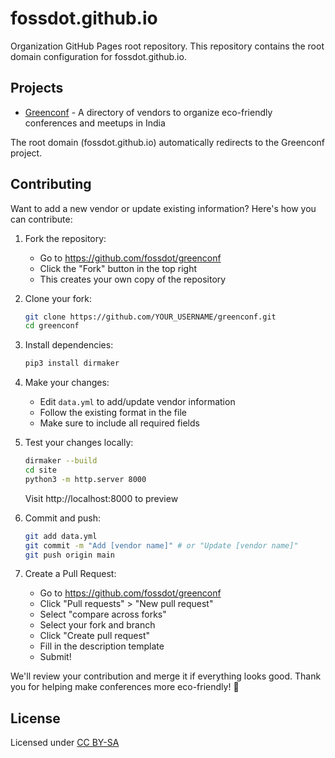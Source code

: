 # fossdot.github.io

Organization GitHub Pages root repository. This repository contains the root domain configuration for fossdot.github.io.

## Projects

- [Greenconf](https://fossdot.github.io/greenconf) - A directory of vendors to organize eco-friendly conferences and meetups in India

The root domain (fossdot.github.io) automatically redirects to the Greenconf project.

## Contributing

Want to add a new vendor or update existing information? Here's how you can contribute:

1. Fork the repository:
   - Go to https://github.com/fossdot/greenconf
   - Click the "Fork" button in the top right
   - This creates your own copy of the repository

2. Clone your fork:
   ```bash
   git clone https://github.com/YOUR_USERNAME/greenconf.git
   cd greenconf
   ```

3. Install dependencies:
   ```bash
   pip3 install dirmaker
   ```

4. Make your changes:
   - Edit `data.yml` to add/update vendor information
   - Follow the existing format in the file
   - Make sure to include all required fields

5. Test your changes locally:
   ```bash
   dirmaker --build
   cd site
   python3 -m http.server 8000
   ```
   Visit http://localhost:8000 to preview

6. Commit and push:
   ```bash
   git add data.yml
   git commit -m "Add [vendor name]" # or "Update [vendor name]"
   git push origin main
   ```

7. Create a Pull Request:
   - Go to https://github.com/fossdot/greenconf
   - Click "Pull requests" > "New pull request"
   - Select "compare across forks"
   - Select your fork and branch
   - Click "Create pull request"
   - Fill in the description template
   - Submit!

We'll review your contribution and merge it if everything looks good. Thank you for helping make conferences more eco-friendly! 🌱

## License

Licensed under [CC BY-SA](https://creativecommons.org/licenses/by-sa/4.0/) 
